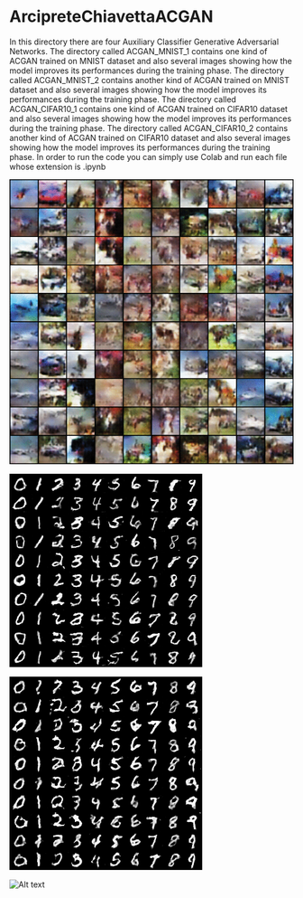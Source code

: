 # ArcipreteChiavettaACGAN
In this directory there are four Auxiliary Classifier Generative Adversarial Networks.
The directory called ACGAN_MNIST_1 contains one kind of ACGAN trained on MNIST dataset and also several images showing how the model improves its performances during the training phase.
The directory called ACGAN_MNIST_2 contains another kind of ACGAN trained on MNIST dataset and also several images showing how the model improves its performances during the training phase.
The directory called ACGAN_CIFAR10_1 contains one kind of ACGAN trained on CIFAR10 dataset and also several images showing how the model improves its performances during the training phase.
The directory called ACGAN_CIFAR10_2 contains another kind of ACGAN trained on CIFAR10 dataset and also several images showing how the model improves its performances during the training phase.
In order to run the code you can simply use Colab and run each file whose extension is .ipynb

![Alt text](/ACGAN_CIFAR10_2/Results/GIF-ACGAN-CIFAR10-2.gif?raw=true "ACGAN-CIFAR10-2")

![Alt text](/ACGAN_MNIST_1/Results/GIF-ACGAN-MNIST1.gif?raw=true "ACGAN-MNIST-1")

![Alt text](/ACGAN_MNIST_2/Results/GIF-ACGAN-MNIST2.gif?raw=true "ACGAN-MNIST-2")

![Alt text](/ACGAN_CIFAR10_1/Results/GIF-ACGAN-CIFAR10-1.gif?raw=true "ACGAN-CIFAR10-1")
